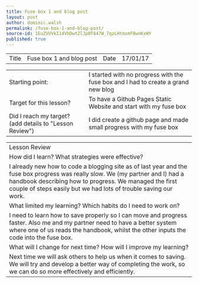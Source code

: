 ```yaml
---
title: Fuse box 1 and blog post
layout: post
author: dominic.walsh
permalink: /fuse-box-1-and-blog-post/
source-id: 1EuZVUVkI14VhDwtZlJpOf847W_7qzLHtmsmF8wnKxWY
published: true
---
```

<table>
  <tr>
    <td>Title</td>
    <td>Fuse box 1 and blog post</td>
    <td>Date</td>
    <td>17/01/17</td>
  </tr>
</table>


<table>
  <tr>
    <td>Starting point:</td>
    <td>I started with no progress with the fuse box and I had to create a grand new blog</td>
  </tr>
  <tr>
    <td>Target for this lesson?</td>
    <td>To have a Github Pages Static Website and start with my fuse box</td>
  </tr>
  <tr>
    <td>Did I reach my target? 
(add details to "Lesson Review")</td>
    <td> I did create a github page and made small progress with my fuse box</td>
  </tr>
</table>


<table>
  <tr>
    <td>Lesson Review</td>
  </tr>
  <tr>
    <td>How did I learn? What strategies were effective? </td>
  </tr>
  <tr>
    <td>I already new how to code a blogging site as of last year and the fuse box progress was really slow. We (my partner and I) had a handbook describing how to progress. We managed the first couple of steps easily but we had lots of trouble saving our work.</td>
  </tr>
  <tr>
    <td>What limited my learning? Which habits do I need to work on? </td>
  </tr>
  <tr>
    <td>I need to learn how to save properly so I can move and progress faster. Also me and my partner need to have a better system where one of us reads the handbook, whilst the other inputs the code into the fuse box.</td>
  </tr>
  <tr>
    <td>What will I change for next time? How will I improve my learning?</td>
  </tr>
  <tr>
    <td>Next time we will ask others to help us when it comes to saving. We will try and develop a better way of completing the work, so we can do so more effectively and efficiently. </td>
  </tr>
</table>


